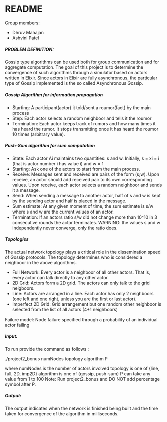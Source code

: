 # README #
Group members:
- Dhruv Mahajan 
- Ashvini Patel 


##### PROBLEM DEFINITION:

Gossip type algorithms can be used both for group communication and for aggregate computation. The goal of this project is to determine the convergence of such algorithms through a simulator based on actors written in Elixir. Since actors in Elixir are fully asynchronous, the particular type of Gossip implemented is the so called Asynchronous Gossip.

##### Gossip Algorithm for information propagation
- Starting: A participant(actor) it told/sent a roumor(fact) by the main process
- Step: Each actor selects a random neighboor and tells it the roumor
- Termination: Each actor keeps track of rumors and how many times it has heard the rumor. It stops transmitting once it has heard the roumor 10 times (arbitrary value).

##### Push-Sum algorithm for sum computation
- State: Each actor Ai maintains two quantities: s and w. Initially, s = xi = i (that is actor number i has value i) and w = 1
- Starting: Ask one of the actors to start from the main process.
- Receive: Messages sent and received are pairs of the form (s;w). Upon receive, an actor should add received pair to its own corresponding values. Upon receive, each actor selects a random neighboor and sends it a message.
- Send: When sending a message to another actor, half of s and w is kept by the sending actor and half is placed in the message.
- Sum estimate: At any given moment of time, the sum estimate is s/w where s and w are the current values of an actor.
- Termination: If an actors ratio s/w did not change more than 10^10 in 3 consecutive rounds the actor terminates. WARNING: the values s
and w independently never converge, only the ratio does.

##### Topologies
The actual network topology plays a critical role in the dissemination speed of Gossip protocols. The topology determines who is considered a neighboor in the above algorithms.
- Full Network: Every actor is a neighboor of all other actors. That is, every actor can talk directly to any other actor.
- 2D Grid: Actors form a 2D grid. The actors can only talk to the grid neigboors.
- Line: Actors are arranged in a line. Each actor has only 2 neighboors (one left and one right, unless you are the first or last actor).
- Imperfect 2D Grid: Grid arrangement but one random other neighboor is selected from the list of all actors (4+1 neighboors)

Failure model: Node failure specified through a probability of an individual actor failing

##### Input: 

To run provide the command as follows :

./project2_bonus numNodes topology algorithm P

where numNodes is the number of actors involved
      topology is one of {line, full, 2D, imp2D}
      algorithm is one of {gossip, push-sum}
      P can take any value from 1 to 100
      Note: Run project2_bonus and DO NOT add percentage symbol after P. 



##### Output:

The output indicates when the network is finished being built and the time taken for convergence of the algorithm in milliseconds.
